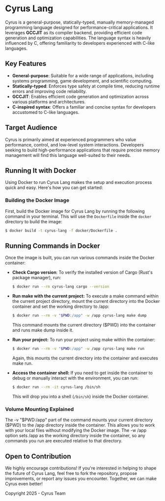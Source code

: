 # Cyrus Lang

Cyrus is a general-purpose, statically-typed, manually memory-managed programming language designed for performance-critical applications. It leverages **GCCJIT** as its compiler backend, providing efficient code generation and optimization capabilities. The language syntax is heavily influenced by C, offering familiarity to developers experienced with C-like languages.

## Key Features

- **General-purpose**: Suitable for a wide range of applications, including systems programming, game development, and scientific computing.
- **Statically-typed**: Enforces type safety at compile time, reducing runtime errors and improving code reliability.
- **GCCJIT**: Enables efficient code generation and optimization across various platforms and architectures.
- **C-inspired syntax**: Offers a familiar and concise syntax for developers accustomed to C-like languages.

## Target Audience

Cyrus is primarily aimed at experienced programmers who value performance, control, and low-level system interactions. Developers seeking to build high-performance applications that require precise memory management will find this language well-suited to their needs.

## Running It with Docker

Using Docker to run Cyrus Lang makes the setup and execution process quick and easy. Here's how you can get started:

### Building the Docker Image

First, build the Docker image for Cyrus Lang by running the following command in your terminal. This will use the `Dockerfile` inside the `docker` directory to build the image:

```bash
$ docker build -t cyrus-lang -f docker/Dockerfile .
```

## Running Commands in Docker

Once the image is built, you can run various commands inside the Docker container:

- **Check Cargo version**: To verify the installed version of Cargo (Rust's package manager), run:

    ```bash
    $ docker run --rm cyrus-lang cargo --version
    ```

- **Run make with the current project:** To execute a make command within the current project directory, mount the current directory into the Docker container and set the working directory to /app:

    ```bash
    $ docker run --rm -v "$PWD:/app" -w /app cyrus-lang make dump
    ```

    This command mounts the current directory ($PWD) into the container and runs make dump inside it.

- **Run your project:** To run your project using make within the container:
    ```bash
    $ docker run --rm -v "$PWD:/app" -w /app cyrus-lang make run
    ```

    Again, this mounts the current directory into the container and executes make run.

- **Access the container shell:** If you need to get inside the container to debug or manually interact with the environment, you can run:

    ```bash
    $ docker run --rm -it cyrus-lang /bin/sh
    ```

    This will drop you into a shell (`/bin/sh`) inside the Docker container.

### Volume Mounting Explained

The -v "$PWD:/app" part of the command mounts your current directory ($PWD) to the /app directory inside the container. This allows you to work with your local files without modifying the Docker image. The -w /app option sets /app as the working directory inside the container, so any commands you run are executed relative to that directory.

## Open to Contribution

We highly encourage contributions! If you're interested in helping to shape the future of Cyrus Lang, feel free to fork the repository, propose improvements, or report any issues you encounter. Together, we can make Cyrus even better!

Copyright 2025 - Cyrus Team
